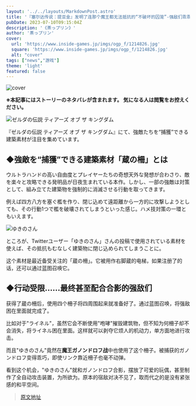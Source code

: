 ```yaml
---
layout: '../../layouts/MarkdownPost.astro'
title: '『塞尔达传说：提亚金』发明了连那个魔王都无法抵抗的“不破坏的囚笼”-强敌们乖乖被捕获'
pubDate: 2023-07-10T09:15:04Z
description: '《茶っプリン》'
author: '茶っプリン'
cover:
  url: 'https://www.inside-games.jp/imgs/ogp_f/1214826.jpg'
  square: 'https://www.inside-games.jp/imgs/ogp_f/1214826.jpg'
  alt: "cover"
tags: ["news","游戏"]
theme: 'light'
featured: false
---
```


![cover](https://www.inside-games.jp/imgs/ogp_f/1214826.jpg)

**※本記事にはストーリーのネタバレが含まれます。 気になる人は閲覧をお控えください。**

![ゼルダの伝説 ティアーズ オブ ザ キングダム](https://www.inside-games.jp/imgs/zoom/1214815.jpg)

『ゼルダの伝説 ティアーズ オブ ザ キングダム』にて、強敵たちを“捕獲”できる建築素材が注目を集めています。

## ◆強敵を“捕獲”できる建築素材「蔵の柵」とは

ウルトラハンドの高い自由度とプレイヤーたちの奇想天外な発想が合わさり、敵を楽々と攻略できる発明品が日夜生まれている本作。しかし、一部の強敵は対策として、組み立てた建築物を強制的に消滅させる行動を取ってきます。

例えば四方八方を塞ぐ檻を作り、閉じ込めて遠距離から一方的に攻撃しようとしても、その行動1つで檻を破壊されてしまうといった感じ。ハメ技対策の一環ともいえます。

![ゆきのさん](https://www.inside-games.jp/imgs/zoom/1214815.jpg)

ところが、Twitterユーザー「ゆきのさん」さんの投稿で使用されている素材を使えば、その抵抗もむなしく建築物に閉じ込められてしまうことに。
<p>这个素材是最近备受关注的「蔵の柵」。它被用作右脚蔵的电梯，如果注册了的话，还可以通过蓝图召唤它。</p>
<h2 id="">◆行动受限……最终甚至配合合影的强敌们</h2>
<p>获得了蔵の柵后，使用四个柵子将四周围起来就准备好了。通过蓝图召唤，将强敌困在里面就完成了。</p>
<p>比如对于"ライネル"，虽然它会不断使用"咆哮"摧毁建筑物，但不知为何柵子却不会消失，将ライネル困在里面。这样就可以剥夺它烦人的机动力，单方面地进行攻击。</p>
<figure class="ctms-editor-twitter"><blockquote class="twitter-tweet" data-conversation=""><a href="https://twitter.com/yukino_san_14/status/1677166906162429952"></a></blockquote><script async="" charset="utf-8" src="https://platform.twitter.com/widgets.js"></script></figure>
<p>而且"ゆきのさん"竟然在<b>魔王ガノンドロフ战</b>中也使用了这个柵子。被捕获的ガノンドロフ变得乖巧，即使リンク靠近柵子也毫不动弹。</p>
<p>看到这个机会，"ゆきのさん"就和ガノンドロフ合影，摆放了可爱的玩偶，甚至制作了全自动攻击装置，为所欲为。原本的宿敌对决不见了，取而代之的是没有紧张感的和平空间。</p>

>[原文地址](https://www.inside-games.jp/article/2023/07/10/147120.html)  